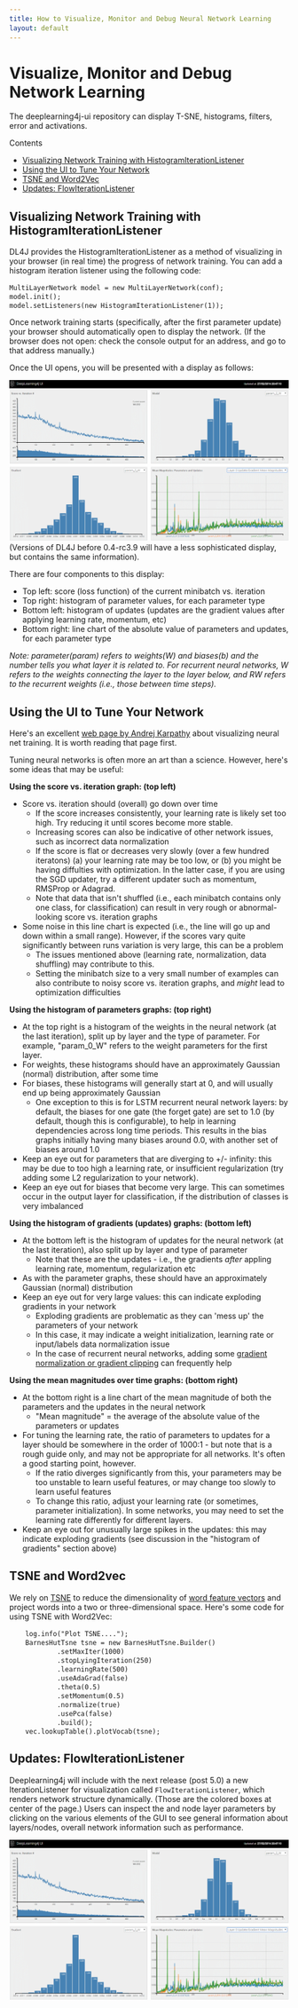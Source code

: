 ```yaml
---
title: How to Visualize, Monitor and Debug Neural Network Learning
layout: default
---
```


# Visualize, Monitor and Debug Network Learning

The deeplearning4j-ui repository can display T-SNE, histograms, filters, error and activations. 

Contents

* [Visualizing Network Training with HistogramIterationListener](#histogram)
* [Using the UI to Tune Your Network](#usingui)
* [TSNE and Word2Vec](#tsne)
* [Updates: FlowIterationListener](#updates)

## <a name="histogram">Visualizing Network Training with HistogramIterationListener</a>

DL4J provides the HistogramIterationListener as a method of visualizing in your  browser (in real time) the progress of network training. You can add a histogram iteration listener using the following code:


    MultiLayerNetwork model = new MultiLayerNetwork(conf);
    model.init();
    model.setListeners(new HistogramIterationListener(1));

Once network training starts (specifically, after the first parameter update) your browser should automatically open to display the network. (If the browser does not open: check the console output for an address, and go to that address manually.)

Once the UI opens, you will be presented with a display as follows:


![Alt text](./img/DL4J_UI.png)
(Versions of DL4J before 0.4-rc3.9 will have a less sophisticated display, but contains the same information).


There are four components to this display:

- Top left: score (loss function) of the current minibatch vs. iteration
- Top right: histogram of parameter values, for each parameter type
- Bottom left: histogram of updates (updates are the gradient values after applying learning rate, momentum, etc)
- Bottom right: line chart of the absolute value of parameters and updates, for each parameter type

*Note: parameter(param) refers to weights(W) and biases(b) and the number tells you what layer it is related to. For recurrent neural networks, W refers to the weights connecting the layer to the layer below, and RW refers to the recurrent weights (i.e., those between time steps).*

## <a name="usingui">Using the UI to Tune Your Network</a>

Here's an excellent [web page by Andrej Karpathy](http://cs231n.github.io/neural-networks-3/#baby) about visualizing neural net training. It is worth reading that page first.

Tuning neural networks is often more an art than a science. However, here's some ideas that may be useful:

**Using the score vs. iteration graph: (top left)**

- Score vs. iteration should (overall) go down over time
    - If the score increases consistently, your learning rate is likely set too high. Try reducing it until scores become more stable.
    - Increasing scores can also be indicative of other network issues, such as incorrect data normalization
    - If the score is flat or decreases very slowly (over a few hundred iteratons) (a) your learning rate may be too low, or (b) you might be having diffulties with optimization. In the latter case, if you are using the SGD updater, try a different updater such as momentum, RMSProp or Adagrad.
    - Note that data that isn't shuffled (i.e., each minibatch contains only one class, for classification) can result in very rough or abnormal-looking score vs. iteration graphs
- Some noise in this line chart is expected (i.e., the line will go up and down within a small range). However, if the scores vary quite significantly between runs variation is very large, this can be a problem
    - The issues mentioned above (learning rate, normalization, data shuffling) may contribute to this.
    - Setting the minibatch size to a very small number of examples can also contribute to noisy score vs. iteration graphs, and *might* lead to optimization difficulties

**Using the histogram of parameters graphs: (top right)**

- At the top right is a histogram of the weights in the neural network (at the last iteration), split up by layer and the type of parameter. For example, "param_0_W" refers to the weight parameters for the first layer.
- For weights, these histograms should  have an approximately Gaussian (normal) distribution, after some time
- For biases, these histograms will generally start at 0, and will usually end up being approximately Gaussian
    - One exception to this is for LSTM recurrent neural network layers: by default, the biases for one gate (the forget gate) are set to 1.0 (by default, though this is configurable), to help in learning dependencies across long time periods. This results in the bias graphs initially having many biases around 0.0, with another set of biases around 1.0
- Keep an eye out for parameters that are diverging to +/- infinity: this may be due to too high a learning rate, or insufficient regularization (try adding some L2 regularization to your network).
- Keep an eye out for biases that become very large. This can sometimes occur in the output layer for classification, if the distribution of classes is very imbalanced

**Using the histogram of gradients (updates) graphs: (bottom left)**

- At the bottom left is the histogram of updates for the neural network (at the last iteration), also split up by layer and type of parameter
    - Note that these are the updates - i.e., the gradients *after* appling learning rate, momentum, regularization etc
- As with the parameter graphs, these should have an approximately Gaussian (normal) distribution
- Keep an eye out for very large values: this can indicate exploding gradients in your network
    - Exploding gradients are problematic as they can 'mess up' the parameters of your network
    - In this case, it may indicate a weight initialization, learning rate or input/labels data normalization issue
    - In the case of recurrent neural networks, adding some [gradient normalization or gradient clipping](https://github.com/deeplearning4j/deeplearning4j/blob/master/deeplearning4j-core/src/main/java/org/deeplearning4j/nn/conf/GradientNormalization.java) can frequently help

**Using the mean magnitudes over time graphs: (bottom right)**

- At the bottom right is a line chart of the mean magnitude of both the parameters and the updates in the neural network
    - "Mean magnitude" = the average of the absolute value of the parameters or updates
- For tuning the learning rate, the ratio of parameters to updates for a layer should be somewhere in the order of 1000:1 - but note that is a rough guide only, and may not be appropriate for all networks. It's often a good starting point, however.
  - If the ratio diverges significantly from this, your parameters may be too unstable to learn useful features, or may change too slowly to learn useful features
  - To change this ratio, adjust your learning rate (or sometimes, parameter initialization). In some networks, you may need to set the learning rate differently for different layers.
- Keep an eye out for unusually large spikes in the updates: this may indicate exploding gradients (see discussion in the "histogram of gradients" section above)


## <a name="tsne">TSNE and Word2vec</a>

We rely on [TSNE](https://lvdmaaten.github.io/tsne/) to reduce the dimensionality of [word feature vectors](./word2vec.html) and project words into a two or three-dimensional space. Here's some code for using TSNE with Word2Vec:

        log.info("Plot TSNE....");
        BarnesHutTsne tsne = new BarnesHutTsne.Builder()
                .setMaxIter(1000)
                .stopLyingIteration(250)
                .learningRate(500)
                .useAdaGrad(false)
                .theta(0.5)
                .setMomentum(0.5)
                .normalize(true)
                .usePca(false)
                .build();
        vec.lookupTable().plotVocab(tsne);

## <a name="update">Updates: FlowIterationListener</a>

Deeplearning4j will include with the next release (post 5.0) a new IterationListener for visualization called `FlowIterationListener`, which renders network structure dynamically. (Those are the colored boxes at center of the page.) Users can inspect the and node layer parameters by clicking on the various elements of the GUI to see general information about layers/nodes, overall network information such as performance. 

![Alt text](./img/DL4J_UI.png)
